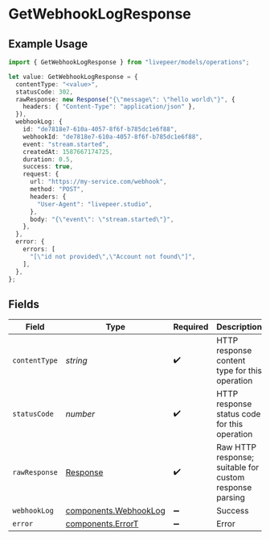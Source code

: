 # GetWebhookLogResponse

## Example Usage

```typescript
import { GetWebhookLogResponse } from "livepeer/models/operations";

let value: GetWebhookLogResponse = {
  contentType: "<value>",
  statusCode: 302,
  rawResponse: new Response("{\"message\": \"hello world\"}", {
    headers: { "Content-Type": "application/json" },
  }),
  webhookLog: {
    id: "de7818e7-610a-4057-8f6f-b785dc1e6f88",
    webhookId: "de7818e7-610a-4057-8f6f-b785dc1e6f88",
    event: "stream.started",
    createdAt: 1587667174725,
    duration: 0.5,
    success: true,
    request: {
      url: "https://my-service.com/webhook",
      method: "POST",
      headers: {
        "User-Agent": "livepeer.studio",
      },
      body: "{\"event\": \"stream.started\"}",
    },
  },
  error: {
    errors: [
      "[\"id not provided\",\"Account not found\"]",
    ],
  },
};
```

## Fields

| Field                                                                 | Type                                                                  | Required                                                              | Description                                                           |
| --------------------------------------------------------------------- | --------------------------------------------------------------------- | --------------------------------------------------------------------- | --------------------------------------------------------------------- |
| `contentType`                                                         | *string*                                                              | :heavy_check_mark:                                                    | HTTP response content type for this operation                         |
| `statusCode`                                                          | *number*                                                              | :heavy_check_mark:                                                    | HTTP response status code for this operation                          |
| `rawResponse`                                                         | [Response](https://developer.mozilla.org/en-US/docs/Web/API/Response) | :heavy_check_mark:                                                    | Raw HTTP response; suitable for custom response parsing               |
| `webhookLog`                                                          | [components.WebhookLog](../../models/components/webhooklog.md)        | :heavy_minus_sign:                                                    | Success                                                               |
| `error`                                                               | [components.ErrorT](../../models/components/errort.md)                | :heavy_minus_sign:                                                    | Error                                                                 |